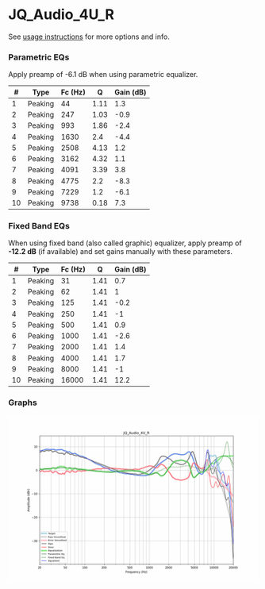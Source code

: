# JQ_Audio_4U_R
See [usage instructions](https://github.com/jaakkopasanen/AutoEq#usage) for more options and info.

### Parametric EQs
Apply preamp of -6.1 dB when using parametric equalizer.

|   # | Type    |   Fc (Hz) |    Q |   Gain (dB) |
|-----|---------|-----------|------|-------------|
|   1 | Peaking |        44 | 1.11 |         1.3 |
|   2 | Peaking |       247 | 1.03 |        -0.9 |
|   3 | Peaking |       993 | 1.86 |        -2.4 |
|   4 | Peaking |      1630 | 2.4  |        -4.4 |
|   5 | Peaking |      2508 | 4.13 |         1.2 |
|   6 | Peaking |      3162 | 4.32 |         1.1 |
|   7 | Peaking |      4091 | 3.39 |         3.8 |
|   8 | Peaking |      4775 | 2.2  |        -8.3 |
|   9 | Peaking |      7229 | 1.2  |        -6.1 |
|  10 | Peaking |      9738 | 0.18 |         7.3 |

### Fixed Band EQs
When using fixed band (also called graphic) equalizer, apply preamp of **-12.2 dB** (if available) and set gains manually with these parameters.

|   # | Type    |   Fc (Hz) |    Q |   Gain (dB) |
|-----|---------|-----------|------|-------------|
|   1 | Peaking |        31 | 1.41 |         0.7 |
|   2 | Peaking |        62 | 1.41 |         1   |
|   3 | Peaking |       125 | 1.41 |        -0.2 |
|   4 | Peaking |       250 | 1.41 |        -1   |
|   5 | Peaking |       500 | 1.41 |         0.9 |
|   6 | Peaking |      1000 | 1.41 |        -2.6 |
|   7 | Peaking |      2000 | 1.41 |         1.4 |
|   8 | Peaking |      4000 | 1.41 |         1.7 |
|   9 | Peaking |      8000 | 1.41 |        -1   |
|  10 | Peaking |     16000 | 1.41 |        12.2 |

### Graphs
![](./JQ_Audio_4U_R.png)
